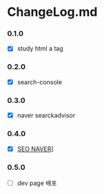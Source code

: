 # ChangeLog.md

### 0.1.0
- [x] study html a tag

### 0.2.0
- [x] search-console

### 0.3.0
- [x] naver searckadvisor

### 0.4.0
- [x] [SEO NAVER](https://github.com/dana096/dana096.github.io/issues/6)]

### 0.5.0
- [ ] dev page 배포
